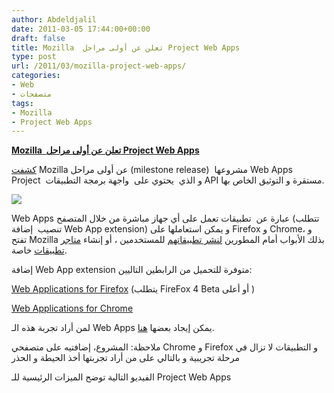```yaml
---
author: Abdeldjalil
date: 2011-03-05 17:44:00+00:00
draft: false
title: Mozilla  تعلن عن أولى مراحل Project Web Apps
type: post
url: /2011/03/mozilla-project-web-apps/
categories:
- Web
- متصفحات
tags:
- Mozilla
- Project Web Apps
---
```


[**Mozilla  تعلن عن أولى مراحل Project Web Apps**
](http://www.it-scoop.com/2011/03/mozilla-project-web-apps/)


[كشفت](http://mozillalabs.com/blog/2011/03/first-developer-release-of-web-apps-project/) Mozilla عن أولى مراحل (milestone release)  مشروعها Web Apps Project  و الذي  يحتوي على  واجهة برمجة التطبيقات API مستقرة و التوثيق الخاص بها.



[![](https://apps.mozillalabs.com/i/header.png)
](http://www.it-scoop.com/2011/03/mozilla-project-web-apps/)

Web Apps عبارة عن  تطبيقات تعمل على أي جهاز مباشرة من خلال المتصفح (تتطلب تنصيب  إضافة Web App extension) و يمكن استعاملها على Firefox و Chrome، و تفتح Mozilla بذلك الأبواب أمام المطورين [لنشر تطبيقاتهم](https://developer.mozilla.org/en/OpenWebApps) للمستخدمين ، أو إنشاء [متاجر تطبيقات](https://developer.mozilla.org/en/OpenWebApps/Creating_a_store) خاصة.



إضافة Web App extension متوفرة للتحميل من الرابطين التاليين:

[Web Applications for Firefox](https://apps.mozillalabs.com/addons/chrome.html) (يتطلب FireFox 4 Beta أو أعلى )

[Web Applications for Chrome](https://apps.mozillalabs.com/addons/chrome.html)

لمن أراد تجربة هذه الـ Web Apps يمكن إيجاد بعضها [هنا](https://apps.mozillalabs.com/appdir/ ).



ملاحظة: المشروع، إضافتيه على متصفحي Chrome و Firefox و التطبيقات لا تزال في مرحلة تجريبية و بالتالي على من أراد تجربتها أخذ الحيطة و الحذر

الفيديو التالية توضح الميزات الرئيسية للـ Project Web Apps

<!-- more -->


<object width="640" height="390"><embed src="http://www.youtube.com/v/ErqCqwkwIDE?fs=1&hl=fr_FR&rel=0" allowscriptaccess="always" height="390" width="640" allowfullscreen="true" type="application/x-shockwave-flash"></embed></object>
